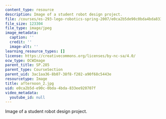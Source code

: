 ```yaml
---
content_type: resource
description: Image of a student robot design project.
file: /courses/es-293-lego-robotics-spring-2007/e0ca2b5de90c0bda4bda833ee920707f_afternoon_2.jpg
file_size: 123304
file_type: image/jpeg
image_metadata:
  caption: ''
  credit: ''
  image-alt: ''
learning_resource_types: []
license: https://creativecommons.org/licenses/by-nc-sa/4.0/
ocw_type: OCWImage
parent_title: SP.285
parent_type: CourseSection
parent_uid: 3ac1aa36-8b07-38f8-f202-a90f68c5443e
resourcetype: Image
title: afternoon_2.jpg
uid: e0ca2b5d-e90c-0bda-4bda-833ee920707f
video_metadata:
  youtube_id: null
---
```

Image of a student robot design project.